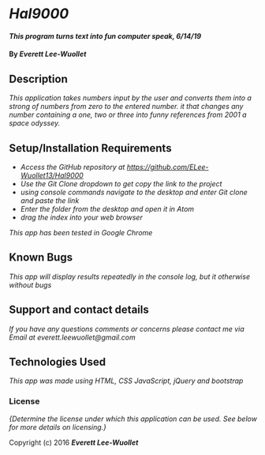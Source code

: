# _Hal9000_

#### _This program turns text into fun computer speak, 6/14/19_

#### By _**Everett Lee-Wuollet**_

## Description

_This application takes numbers input by the user and converts them into a strong of numbers from zero to the entered number. it that changes any number containing a one, two or three into funny references from 2001 a space odyssey._

## Setup/Installation Requirements

* _Access the GitHub repository at https://github.com/ELee-Wuollet13/Hal9000_
* _Use the Git Clone dropdown to get copy the link to the project_
* _using console commands navigate to the desktop and enter Git clone and paste the link_
* _Enter the folder from the desktop and open it in Atom_
* _drag the index into your web browser_

_This app has been tested in Google Chrome_

## Known Bugs

_This app will display results repeatedly in the console log, but it otherwise without bugs_

## Support and contact details

_If you have any questions comments or concerns please contact me via Email at everett.leewuollet@gmail.com_

## Technologies Used

_This app was made using HTML, CSS JavaScript, jQuery and bootstrap_

### License

*{Determine the license under which this application can be used.  See below for more details on licensing.}*

Copyright (c) 2016 **_Everett Lee-Wuollet_**
